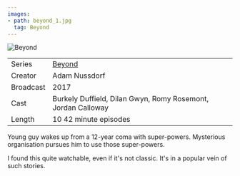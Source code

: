 ```yaml
---
images:
- path: beyond_1.jpg
  tag: Beyond
---
```

![Beyond](beyond_1.jpg)

| | |
|-|-|
Series|[Beyond](https://freeform.go.com/shows/beyond)
Creator|Adam Nussdorf
Broadcast|2017
Cast|Burkely Duffield, Dilan Gwyn, Romy Rosemont, Jordan Calloway
Length|10 42 minute episodes

Young guy wakes up from a 12-year coma with super-powers.
Mysterious organisation pursues him to use those super-powers.

I found this quite watchable, even if it's not classic.
It's in a popular vein of such stories.
